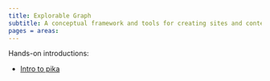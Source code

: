 ```yaml
---
title: Explorable Graph
subtitle: A conceptual framework and tools for creating sites and content pipelines
pages = areas:
---
```


Hands-on introductions:

- [Intro to pika](pika/intro.html)
